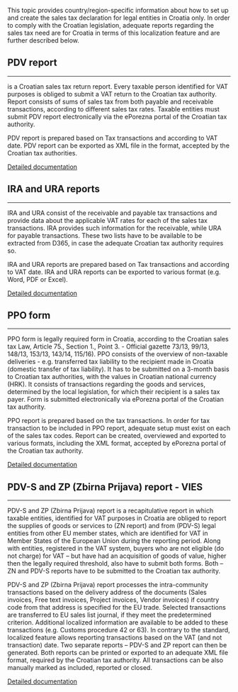 This topic provides country/region-specific information about how to set up and create the sales tax declaration for legal entities in Croatia only. In order to comply with the Croatian legislation, adequate reports regarding the sales tax need are for Croatia in terms of this localization feature and are further described below.

## **PDV report** ##
-----
is a Croatian sales tax return report. Every taxable person identified for VAT purposes is obliged to submit a VAT return to the Croatian tax authority. Report consists of sums of sales tax from both payable and receivable transactions, according to different sales tax rates. Taxable entities must submit PDV report electronically via the ePorezna portal of the Croatian tax authority.

PDV report is prepared based on Tax transactions  and according to VAT date. PDV report can be exported as  XML file in the format, accepted by the Croatian tax authorities.

[Detailed documentation](/Help/Core-Localization/Croatian-Localization-Functionalities/PDV-report)

## **IRA and URA reports** ##
-----
IRA and URA consist of the receivable and payable tax transactions and provide data about the applicable VAT rates for each of the sales tax transactions. IRA provides such information for the receivable, while URA for payable transactions. These two lists have to be available to be extracted from D365, in case the adequate Croatian tax authority requires so.

IRA and URA reports are prepared based on Tax transactions and according to VAT date. IRA and URA reports can be exported to various format (e.g. Word, PDF or Excel).

[Detailed documentation](/Help/Core-Localization/Croatian-Localization-Functionalities/IRA-and-URA-reports)

## **PPO form** ##
-----
PPO form is legally required form in Croatia, according to the Croatian sales tax Law, Article 75., Section 1., Point 3. - Official gazette 73/13, 99/13, 148/13, 153/13, 143/14, 115/16). PPO consists of the overview of non-taxable deliveries - e.g. transferred tax liability to the recipient made in Croatia (domestic transfer of tax liability). It has to be submitted on a 3-month basis to Croatian tax authorities, with the values in Croatian national currency (HRK). It consists of transactions regarding the goods and services, determined by the local legislation, for which their recipient is a sales tax payer. Form is submitted electronically via ePorezna portal of the Croatian tax authority.

PPO report is prepared based on the tax transactions. In order for tax transaction to be included in PPO report, adequate setup must exist on each of the sales tax codes. Report can be created, overviewed and exported to various formats, including the XML format, accepted by ePorezna portal of the Croatian tax authority.

[Detailed documentation](/Help/Core-Localization/Croatian-Localization-Functionalities/PPO-report)

## **PDV-S and ZP (Zbirna Prijava) report - VIES** ##
-----
PDV-S and ZP (Zbirna Prijava) report is a recapitulative report in which taxable entities, identified for VAT purposes in Croatia are obliged to report the supplies of goods or services to (ZN report) and from (PDV-S) legal entities from other EU member states, which are identified for VAT in Member States of the European Union during the reporting period. Along with entities, registered in the VAT system, buyers who are not eligible (do not charge) for VAT – but have had an acquisition of goods of value, higher then the legally required threshold, also have to submit both forms. Both – ZN and PDV-S reports have to be submitted to the Croatian tax authority.

PDV-S and ZP (Zbirna Prijava) report processes the intra-community transactions based on the delivery address of the documents (Sales invoices, Free text invoices, Project invoices, Vendor invoices) if country code from that address is specified for the EU trade. Selected transactions are transferred to EU sales list journal, if they meet the predetermined criterion. Additional localized information are available to be added to these transactions (e.g. Customs procedure 42 or 63). In contrary to the standard, localized feature allows reporting transactions based on the VAT (and not transaction) date. Two separate reports – PDV-S and ZP report can then be generated. Both reports can be printed or exported to an adequate XML file format, required by the Croatian tax authority. All transactions can be also manually marked as included, reported or closed.

[Detailed documentation](/Help/Core-Localization/Croatian-Localization-Functionalities/PDV-S-and-ZP-report)

